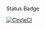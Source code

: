 Status Badge

[![CircleCI](https://dl.circleci.com/status-badge/img/circleci/WpMphxm7C5j6kS473bTRaM/YC8e3urZFAVWNnYpReeuYV/tree/HW04a_Mocking.svg?style=svg)](https://dl.circleci.com/status-badge/redirect/circleci/WpMphxm7C5j6kS473bTRaM/YC8e3urZFAVWNnYpReeuYV/tree/HW04a_Mocking)
